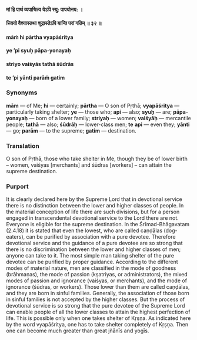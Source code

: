 #### मां हि पार्थ व्यपाश्रित्य येऽपि स्यु: पापयोनय: ।
#### स्त्रियो वैश्यास्तथा शूद्रास्तेऽपि यान्ति परां गतिम् ॥ ३२ ॥

#### māṁ hi pārtha vyapāśritya
#### ye ’pi syuḥ pāpa-yonayaḥ
#### striyo vaiśyās tathā śūdrās
#### te ’pi yānti parāṁ gatim

### Synonyms

**mām** — of Me; **hi** — certainly; **pārtha** — O son of Pṛthā; **vyapāśritya** — particularly taking shelter; **ye** — those who; **api** — also; **syuḥ** — are; **pāpa**-**yonayaḥ** — born of a lower family; **striyaḥ** — women; **vaiśyāḥ** — mercantile people; **tathā** — also; **śūdrāḥ** — lower-class men; **te** **api** — even they; **yānti** — go; **parām** — to the supreme; **gatim** — destination.

### Translation

O son of Pṛthā, those who take shelter in Me, though they be of lower birth – women, vaiśyas [merchants] and śūdras [workers] – can attain the supreme destination.

### Purport

It is clearly declared here by the Supreme Lord that in devotional service there is no distinction between the lower and higher classes of people. In the material conception of life there are such divisions, but for a person engaged in transcendental devotional service to the Lord there are not. Everyone is eligible for the supreme destination. In the Śrīmad-Bhāgavatam (2.4.18) it is stated that even the lowest, who are called caṇḍālas (dog-eaters), can be purified by association with a pure devotee. Therefore devotional service and the guidance of a pure devotee are so strong that there is no discrimination between the lower and higher classes of men; anyone can take to it. The most simple man taking shelter of the pure devotee can be purified by proper guidance. According to the different modes of material nature, men are classified in the mode of goodness (brāhmaṇas), the mode of passion (kṣatriyas, or administrators), the mixed modes of passion and ignorance (vaiśyas, or merchants), and the mode of ignorance (śūdras, or workers). Those lower than them are called caṇḍālas, and they are born in sinful families. Generally, the association of those born in sinful families is not accepted by the higher classes. But the process of devotional service is so strong that the pure devotee of the Supreme Lord can enable people of all the lower classes to attain the highest perfection of life. This is possible only when one takes shelter of Kṛṣṇa. As indicated here by the word vyapāśritya, one has to take shelter completely of Kṛṣṇa. Then one can become much greater than great jñānīs and yogīs.